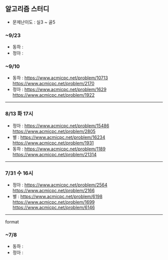 ## 알고리즘 스터디

- 문제난이도 : 실3 ~ 골5

### ~9/23
- 동하 : 
- 정아 : 

### ~9/10
- 동하 : https://www.acmicpc.net/problem/10713 https://www.acmicpc.net/problem/2170
- 정아 : https://www.acmicpc.net/problem/1629 https://www.acmicpc.net/problem/1922

---
### 8/13 화 17시
- 정아 : https://www.acmicpc.net/problem/15486 https://www.acmicpc.net/problem/2805
- 별 : https://www.acmicpc.net/problem/16234  https://www.acmicpc.net/problem/1931
- 동하 : https://www.acmicpc.net/problem/1189 https://www.acmicpc.net/problem/21314

---
### 7/31 수 16시
- 정아 : https://www.acmicpc.net/problem/2564 https://www.acmicpc.net/problem/2166
- 별 : https://www.acmicpc.net/problem/6198  https://www.acmicpc.net/problem/1699  https://www.acmicpc.net/problem/6146

---

format

### ~7/8
- 동하 : 
- 정아 : 
